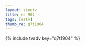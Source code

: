 ```yaml
--- 
layout: sieutv
title: es 904
tags: [estv]
thumb_re: q7t1904
---
```

{% include tvadv key="q7t1904" %} 
